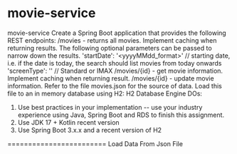 # movie-service
movie-service
Create a Spring Boot application that provides the following REST endpoints:
/movies - returns all movies. Implement caching when returning results.
The following optional parameters can be passed to narrow down the results.
'startDate': '<yyyyMMdd_format>' // starting date, i.e. if the date is today, the search should list movies from today onwards
'screenType': '<string>' // Standard or IMAX
/movies/{id} - get movie information. Implement caching when returning result.
/movies/{id} - update movie information.
Refer to the file movies.json for the source of data. Load this file to an in memory database using H2: H2 Database Engine
DOs:
1. Use best practices in your implementation -- use your industry experience using Java, Spring Boot and RDS to finish this assignment.
2. Use JDK 17 + Kotlin recent version
3. Use Spring Boot 3.x.x and a recent version of H2

========================
Load Data From Json File

